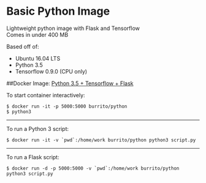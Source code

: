 # Basic Python Image
Lightweight python image with Flask and Tensorflow<br>
Comes in under 400 MB

Based off of:
* Ubuntu 16.04 LTS
* Python 3.5
* Tensorflow 0.9.0 (CPU only)

##Docker Image:
[Python 3.5 + Tensorflow + Flask](https://hub.docker.com/r/burrito/python/)


To start container interactively:
```
$ docker run -it -p 5000:5000 burrito/python
$ python3
```
---
To run a Python 3 script:
```
$ docker run -it -v `pwd`:/home/work burrito/python python3 script.py
```
---
To run a Flask script:
```
$ docker run -d -p 5000:5000 -v `pwd`:/home/work burrito/python python3 script.py
```